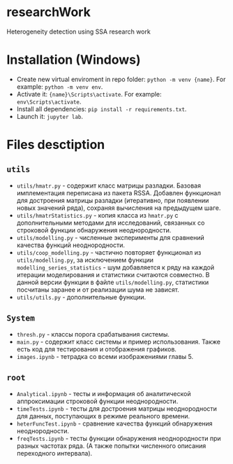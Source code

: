 # researchWork
Heterogeneity detection using SSA research work


# Installation (Windows)

* Create new virtual enviroment in repo folder: `python -m venv {name}`. For example: `python -m venv env`.
* Activate it: `{name}\Scripts\activate`. For example: `env\Scripts\activate`.
* Install all dependencies: `pip install -r requirements.txt`.
* Launch it: `jupyter lab`.

# Files desctiption

## `utils`
* `utils/hmatr.py` - содержит класс матрицы разладки. Базовая имплементация переписана из пакета RSSA. Добавлен функционал для достроения матрицы разладки (итеративно, при появлении новых значений ряда), сохраняя вычисления на предыдущем шаге.
* `utils/hmatrStatistics.py` - копия класса из `hmatr.py` с дополнительными методами для исследований, связанных со строковой функции обнаружения неоднородности.
* `utils/modelling.py` - численные эксперименты для сравнений качества функций неоднородности.
* `utils/coop_modelling.py` - частично повторяет функционал из `utils/modelling.py`, за исключением функции `modelling_series_statistics` - шум добавляется к ряду на каждой итерации моделирования и статистики считаются совместно. В данной версии функции в файле `utils/modelling.py`, статистики посчитаны заранее и от реализации шума не зависят.
* `utils/utils.py` - дополнительные функции.


## `System`
* `thresh.py` - классы порога срабатывания системы.
* `main.py` - содержит класс системы и пример использования. Также есть код для тестирования и отображения графиков.
* `images.ipynb` - тетрадка со всеми изображениями главы 5.

## `root`
* `Analytical.ipynb` - тесты и информация об аналитической аппроксимации строковой функции неоднородности.
* `timeTests.ipynb` - тесты для достроения матрицы неоднородности для данных, поступающих в режиме реального времени.
* `heterFuncTest.ipynb` - сравнение качества функций обнаружения неоднородности.
* `freqTests.ipynb` - тесты функции обнаружения неоднородности при разных частотах ряда. (А также попытки численного описания переходного интервала).


